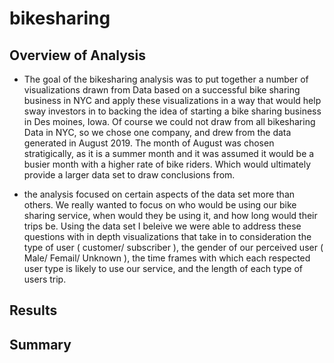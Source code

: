 # bikesharing

## Overview of Analysis
- The goal of the bikesharing analysis was to put together a number of visualizations drawn from Data based on a successful bike sharing business in NYC and apply these visualizations in a way that would help sway investors in to backing the idea of starting a bike sharing business in Des moines, Iowa. Of course we could not draw from all bikesharing Data in NYC, so we chose one company, and drew from the data generated in August 2019. The month of August was chosen stratigically, as it is a summer month and it was assumed it would be a busier month with a higher rate of bike riders. Which would ultimately provide a larger data set to draw conclusions from. 

- the analysis focused on certain aspects of the data set more than others. We really wanted to focus on who would be using our bike sharing service, when would they be using it, and how long would their trips be. Using the data set I beleive we were able to address these questions with in depth visualizations that take in to consideration the type of user ( customer/ subscriber ), the gender of our perceived user ( Male/ Femail/ Unknown ), the time frames with which each respected user type is likely to use our service, and the length of each type of users trip. 

## Results


## Summary



